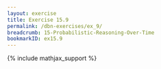 ```yaml
---
layout: exercise
title: Exercise 15.9
permalink: /dbn-exercises/ex_9/
breadcrumb: 15-Probabilistic-Reasoning-Over-Time
bookmarkID: ex15.9
---
```


{% include mathjax_support %}
